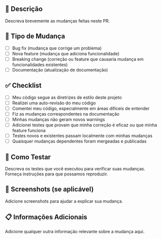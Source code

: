 ## 📝 Descrição

Descreva brevemente as mudanças feitas neste PR.

## 🔄 Tipo de Mudança

- [ ] Bug fix (mudança que corrige um problema)
- [ ] Nova feature (mudança que adiciona funcionalidade)
- [ ] Breaking change (correção ou feature que causaria mudança em funcionalidades existentes)
- [ ] Documentação (atualização de documentação)

## ✅ Checklist

- [ ] Meu código segue as diretrizes de estilo deste projeto
- [ ] Realizei uma auto-revisão do meu código
- [ ] Comentei meu código, especialmente em áreas difíceis de entender
- [ ] Fiz as mudanças correspondentes na documentação
- [ ] Minhas mudanças não geram novos warnings
- [ ] Adicionei testes que provam que minha correção é eficaz ou que minha feature funciona
- [ ] Testes novos e existentes passam localmente com minhas mudanças
- [ ] Quaisquer mudanças dependentes foram mergeadas e publicadas

## 🧪 Como Testar

Descreva os testes que você executou para verificar suas mudanças. Forneça instruções para que possamos reproduzir.

## 📸 Screenshots (se aplicável)

Adicione screenshots para ajudar a explicar sua mudança.

## 📋 Informações Adicionais

Adicione qualquer outra informação relevante sobre a mudança aqui.

